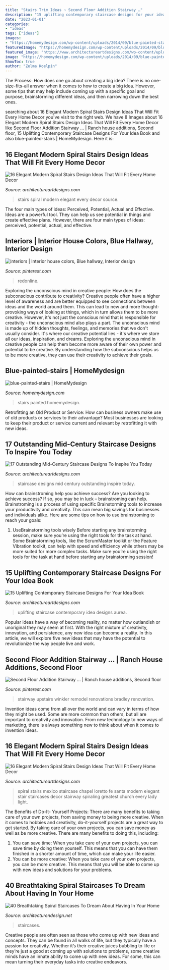 ```yaml
---
title: "Stairs Trim Ideas ~ Second Floor Addition Stairway …"
description: "15 uplifting contemporary staircase designs for your idea book"
date: "2023-01-01"
categories:
- "ideas"
tags: ["ideas"]
images:
- "https://homemydesign.com/wp-content/uploads/2014/09/blue-painted-stairs.jpg"
featuredImage: "https://homemydesign.com/wp-content/uploads/2014/09/blue-painted-stairs.jpg"
featured_image: "https://www.architectureartdesigns.com/wp-content/uploads/2014/11/15-Uplifting-Contemporary-Staircase-Designs-For-Your-Idea-Book-5-630x945.jpg"
image: "https://homemydesign.com/wp-content/uploads/2014/09/blue-painted-stairs.jpg"
ShowToc: true
author: "Zelma Koelpin"
---
```



The Process: How does one go about creating a big idea?
There is no one-size-fits-all answer when it comes to how to create a big idea. However, some tips that may help include coming up with a specific goal and purpose, brainstorming different ideas, and then narrowing down the best ones.

	

		
searching about 16 Elegant Modern Spiral Stairs Design Ideas That Will Fit Every Home Decor you've visit to the right web. We have 8 Images about 16 Elegant Modern Spiral Stairs Design Ideas That Will Fit Every Home Decor like Second Floor Addition Stairway … | Ranch house additions, Second floor, 15 Uplifting Contemporary Staircase Designs For Your Idea Book and also blue-painted-stairs | HomeMydesign. Here it is:
		
    
## 16 Elegant Modern Spiral Stairs Design Ideas That Will Fit Every Home Decor

<img loading=lazy src="https://www.architectureartdesigns.com/wp-content/uploads/2015/01/33.jpg" onerror="this.onerror=null;this.src='https://tse1.mm.bing.net/th?id=OIP.Ipb8OLIVFsZFv116UePFcQHaJA&amp;pid=15.1';" alt="16 Elegant Modern Spiral Stairs Design Ideas That Will Fit Every Home Decor">

_Source: architectureartdesigns.com_

>stairs spiral modern elegant every decor source. 

	

The four main types of ideas: Perceived, Potential, Actual and Effective.
Ideas are a powerful tool. They can help us see potential in things and create effective plans. However, there are four main types of ideas: perceived, potential, actual, and effective.

    
## Interiors | Interior House Colors, Blue Hallway, Interior Design

<img loading=lazy src="https://i.pinimg.com/736x/f9/cd/10/f9cd10b414315dc03297680a76a43911--striped-hallway-blue-hallway.jpg" onerror="this.onerror=null;this.src='https://tse2.mm.bing.net/th?id=OIP.3uXCCqMXaJ6dZeEzD7BaFQHaLG&amp;pid=15.1';" alt="interiors | Interior house colors, Blue hallway, Interior design">

_Source: pinterest.com_

>redonline. 

	

Exploring the unconscious mind in creative people: How does the subconscious contribute to creativity?
Creative people often have a higher level of awareness and are better equipped to see connections between ideas and the world around them. This can lead to new and more thought-provoking ways of looking at things, which in turn allows them to be more creative. However, it's not just the conscious mind that is responsible for creativity - the unconscious mind also plays a part. The unconscious mind is made up of hidden thoughts, feelings, and memories that we don't usually consider. It's where our creative potential lies - it's where we store all our ideas, inspiration, and dreams. Exploring the unconscious mind in creative people can help them become more aware of their own power and potential to be creative. By understanding how the subconscious helps us to be more creative, they can use their creativity to achieve their goals.

    
## Blue-painted-stairs | HomeMydesign

<img loading=lazy src="https://homemydesign.com/wp-content/uploads/2014/09/blue-painted-stairs.jpg" onerror="this.onerror=null;this.src='https://tse4.mm.bing.net/th?id=OIP.e4T2kiDiAu2etJxqvSd-nwHaLH&amp;pid=15.1';" alt="blue-painted-stairs | HomeMydesign">

_Source: homemydesign.com_

>stairs painted homemydesign. 

	

Retrofitting an Old Product or Service: How can business owners make use of old products or services to their advantage?
Most businesses are looking to keep their product or service current and relevant by retrofitting it with new ideas.

    
## 17 Outstanding Mid-Century Staircase Designs To Inspire You Today

<img loading=lazy src="https://www.architectureartdesigns.com/wp-content/uploads/2015/06/17-Outstanding-Mid-Century-Staircase-Designs-To-Inspire-You-Today-4.jpg" onerror="this.onerror=null;this.src='https://tse3.mm.bing.net/th?id=OIP.-QkWwYHW1FKq3L674-Ll0QHaJ4&amp;pid=15.1';" alt="17 Outstanding Mid-Century Staircase Designs To Inspire You Today">

_Source: architectureartdesigns.com_

>staircase designs mid century outstanding inspire today. 

	

How can brainstroming help you achieve success?
Are you looking to achieve success? If so, you may be in luck – brainstroming can help. Brainstroming is a process of using specific Brainstorming tools to increase your productivity and creativity. This can mean big savings for businesses and individuals alike. Here are some tips on how to use brainstroming to reach your goals: 
1. UseBrainstorming tools wisely 
Before starting any brainstorming session, make sure you’re using the right tools for the task at hand. Some Brainstorming tools, like the ScrumMaster toolkit or the Feature Vibration toolkit, can help with speed and efficiency while others may be more suited for more complex tasks. Make sure you’re using the right tools for the task at hand before starting any brainstorming session! 

    
## 15 Uplifting Contemporary Staircase Designs For Your Idea Book

<img loading=lazy src="https://www.architectureartdesigns.com/wp-content/uploads/2014/11/15-Uplifting-Contemporary-Staircase-Designs-For-Your-Idea-Book-5-630x945.jpg" onerror="this.onerror=null;this.src='https://tse4.mm.bing.net/th?id=OIP.euAByehABm52wRlqEZK1RgHaLH&amp;pid=15.1';" alt="15 Uplifting Contemporary Staircase Designs For Your Idea Book">

_Source: architectureartdesigns.com_

>uplifting staircase contemporary idea designs aurea. 

	

Popular ideas have a way of becoming reality, no matter how outlandish or unoriginal they may seem at first. With the right mixture of creativity, innovation, and persistence, any new idea can become a reality. In this article, we will explore five new ideas that may have the potential to revolutionize the way people live and work.

    
## Second Floor Addition Stairway … | Ranch House Additions, Second Floor

<img loading=lazy src="https://i.pinimg.com/736x/85/8f/d3/858fd3cf800aa9d20d1ca75d6d55c8f4.jpg" onerror="this.onerror=null;this.src='https://tse2.mm.bing.net/th?id=OIP.AUoJAmpfr3rO6O_hPHAfZwHaLH&amp;pid=15.1';" alt="Second Floor Addition Stairway … | Ranch house additions, Second floor">

_Source: pinterest.com_

>stairway upstairs winkler remodel renovations bradley renovation. 

	

Invention ideas come from all over the world and can vary in terms of how they might be used. Some are more common than others, but all are important to creativity and innovation. From new technology to new ways of marketing, there is always something new to think about when it comes to invention ideas.

    
## 16 Elegant Modern Spiral Stairs Design Ideas That Will Fit Every Home Decor

<img loading=lazy src="https://www.architectureartdesigns.com/wp-content/uploads/2015/01/53.jpg" onerror="this.onerror=null;this.src='https://tse3.mm.bing.net/th?id=OIP.xkFKz0tgp8rcf7IzVk4aXwHaKT&amp;pid=15.1';" alt="16 Elegant Modern Spiral Stairs Design Ideas That Will Fit Every Home Decor">

_Source: architectureartdesigns.com_

>spiral stairs mexico staircase chapel loretto fe santa modern elegant stair staircases decor stairway spiraling greatest church every lady light. 

	

The Benefits of Do-It- Yourself Projects: There are many benefits to taking care of your own projects, from saving money to being more creative.
When it comes to hobbies and creativity, do-it-yourself projects are a great way to get started. By taking care of your own projects, you can save money as well as be more creative. There are many benefits to doing this, including: 
1. You can save time: When you take care of your own projects, you can save time by doing them yourself. This means that you can have them finished in a shorter amount of time, which can make your life easier. 
2. You can be more creative: When you take care of your own projects, you can be more creative. This means that you will be able to come up with new ideas and solutions for your problems. 

    
## 40 Breathtaking Spiral Staircases To Dream About Having In Your Home

<img loading=lazy src="https://cdn.architecturendesign.net/wp-content/uploads/2016/01/AD-Breathtaking-Spiral-Staircase-Designs-37.jpg" onerror="this.onerror=null;this.src='https://tse3.mm.bing.net/th?id=OIP.s-fIb1FTvNAD0kQ4AnNEhQHaLH&amp;pid=15.1';" alt="40 Breathtaking Spiral Staircases To Dream About Having In Your Home">

_Source: architecturendesign.net_

>staircases. 

	

Creative people are often seen as those who come up with new ideas and concepts. They can be found in all walks of life, but they typically have a passion for creativity. Whether it’s their creative juices bubbling to life or they’re just a good at coming up with solutions to problems, some creative minds have an innate ability to come up with new ideas. For some, this can mean turning their everyday tasks into creative endeavors.

